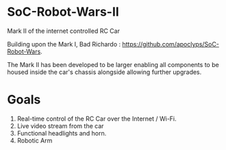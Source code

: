 SoC-Robot-Wars-II
=================
Mark II of the internet controlled RC Car

Building upon the Mark I, Bad Richardo : https://github.com/apoclyps/SoC-Robot-Wars.

The Mark II has been developed to be larger enabling all components to be housed inside the car's chassis alongside allowing further upgrades.

Goals
===========================================
1. Real-time control of the RC Car over the Internet / Wi-Fi.
2. Live video stream from the car
3. Functional headlights and horn.  
4. Robotic Arm

